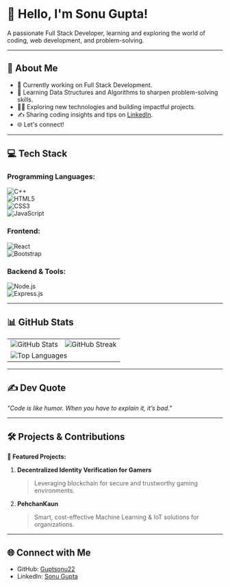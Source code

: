 # 👋 Hello, I'm Sonu Gupta!  
A passionate Full Stack Developer, learning and exploring the world of coding, web development, and problem-solving.  

---

## 🚀 About Me  
- 🔭 Currently working on Full Stack Development.  
- 🌱 Learning Data Structures and Algorithms to sharpen problem-solving skills.  
- 👨‍💻 Exploring new technologies and building impactful projects.  
- ✍️ Sharing coding insights and tips on [LinkedIn](https://linkedin.com/in/sonu-gupta-443803231).  
- 🌐 Let's connect!  

---

## 💻 Tech Stack  

### **Programming Languages:**  
![C++](https://img.shields.io/badge/C++-00599C?style=for-the-badge&logo=c%2B%2B&logoColor=white)  
![HTML5](https://img.shields.io/badge/HTML5-E34F26?style=for-the-badge&logo=html5&logoColor=white)  
![CSS3](https://img.shields.io/badge/CSS3-%231572B6.svg?style=for-the-badge&logo=css3&logoColor=white)  
![JavaScript](https://img.shields.io/badge/JavaScript-%23F7DF1E.svg?style=for-the-badge&logo=javascript&logoColor=black)  

### **Frontend:**  
![React](https://img.shields.io/badge/react-%2320232a.svg?style=for-the-badge&logo=react&logoColor=%2361DAFB)  
![Bootstrap](https://img.shields.io/badge/bootstrap-%238511FA.svg?style=for-the-badge&logo=bootstrap&logoColor=white)  

### **Backend & Tools:**  
![Node.js](https://img.shields.io/badge/Node.js-6DA55F?style=for-the-badge&logo=node.js&logoColor=white)  
![Express.js](https://img.shields.io/badge/express.js-%23404d59.svg?style=for-the-badge&logo=express&logoColor=%2361DAFB)  

---

## 📊 GitHub Stats  

<table>  
  <tr>  
    <td><img src="https://github-readme-stats.vercel.app/api?username=Guptsonu22&show_icons=true&theme=dark&hide_border=true" alt="GitHub Stats"></td>  
    <td><img src="https://github-readme-streak-stats.herokuapp.com/?user=Guptsonu22&theme=dark&hide_border=true" alt="GitHub Streak"></td>  
  </tr>  
  <tr>  
    <td colspan="2"><img src="https://github-readme-stats.vercel.app/api/top-langs/?username=Guptsonu22&layout=compact&theme=dark&hide_border=true" alt="Top Languages"></td>  
  </tr>  
</table>  

---

## ✍️ Dev Quote  
_"Code is like humor. When you have to explain it, it’s bad."_  

---

## 🛠️ Projects & Contributions  
**🔗 Featured Projects:**  
1. **Decentralized Identity Verification for Gamers**  
   > Leveraging blockchain for secure and trustworthy gaming environments.  

2. **PehchanKaun**  
   > Smart, cost-effective Machine Learning & IoT solutions for organizations.  

---

## 🌐 Connect with Me  
- GitHub: [Guptsonu22](https://github.com/Guptsonu22)  
- LinkedIn: [Sonu Gupta](https://linkedin.com/in/sonu-gupta-443803231)  
